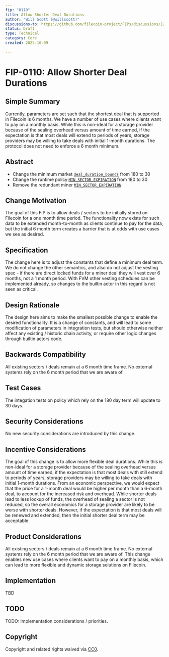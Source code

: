```yaml
---
fip: "0110"
title: Allow Shorter Deal Durations
author: "Will Scott (@willscott)"
discussions-to: https://github.com/filecoin-project/FIPs/discussions/1205
status: Draft
type: Technical
category: Core
created: 2025-10-09

---
```


# FIP-0110: Allow Shorter Deal Durations

## Simple Summary
<!--"If you can't explain it simply, you don't understand it well enough." Provide a simplified and layman-accessible explanation of the FIP.-->
Currently, parameters are set such that the shortest deal that is supported in Filecoin is 6 months. We have a number of use cases where clients want to pay on a monthly basis. While this is non-ideal for a storage provider because of the sealing overhead versus amount of time earned, if the expectation is that most deals will extend to periods of years, storage providers may be willing to take deals with initial 1-month durations. The protocol does not need to enforce a 6 month minimum.

## Abstract
<!--A short (~200 word) description of the technical issue being addressed.-->
* Change the minimum market [`deal_duration_bounds`](https://github.com/filecoin-project/builtin-actors/blob/master/actors/market/src/policy.rs#L29) from 180 to 30
* Change the runtime policy [`MIN_SECTOR_EXPIRATION`](https://github.com/filecoin-project/builtin-actors/blob/master/runtime/src/runtime/policy.rs#L352) from 180 to 30
* Remove the redundant miner [`MIN_SECTOR_EXPIRATION`](https://github.com/filecoin-project/builtin-actors/blob/master/actors/miner/src/policy.rs#L114)

## Change Motivation
<!--The motivation is critical for FIPs that want to change the Filecoin protocol. It should clearly explain why the existing protocol specification is inadequate to address the problem that the FIP solves. FIP submissions without sufficient motivation may be rejected outright.-->
The goal of this FIP is to allow deals / sectors to be initially stored on Filecoin for a one month time period. The functionality now exists for such data to be extended month-to-month as clients continue to pay for the data, but the initial 6 month term creates a barrier that is at odds with use cases we see as desired.

## Specification
<!--The technical specification should describe the syntax and semantics of any new feature. The specification should be detailed enough to allow competing, interoperable implementations for any of the current Filecoin implementations. -->
The change here is to adjust the constants that define a minimum deal term. We do not change the other semantics, and also do not adjust the vesting spec - if there are direct locked funds for a miner deal they will vest over 6 months, not a 1 month period. With FVM other vesting schedules can be implemented already, so changes to the builtin actor in this regard is not seen as critical.

## Design Rationale
<!--The rationale fleshes out the specification by describing what motivated the design and why particular design decisions were made. It should describe alternate designs that were considered and related work, e.g. how the feature is supported in other languages. The rationale may also provide evidence of consensus within the community, and should discuss important objections or concerns raised during discussion.-->
The design here aims to make the smallest possible change to enable the desired functionality. It is a change of constants, and will lead to some modification of parameters in integration tests, but should otherwise neither affect any existing / historic chain activity, or require other logic changes through builtin actors code.

## Backwards Compatibility
<!--All FIPs that introduce backwards incompatibilities must include a section describing these incompatibilities and their severity. The FIP must explain how the author proposes to deal with these incompatibilities. FIP submissions without a sufficient backwards compatibility treatise may be rejected outright.-->
All existing sectors / deals remain at a 6 month time frame. No external systems rely on the 6 month period that we are aware of.


## Test Cases
<!--Test cases for an implementation are mandatory for FIPs that are affecting consensus changes. Other FIPs can choose to include links to test cases if applicable.-->
The integation tests on policy which rely on the 180 day term will update to 30 days.

## Security Considerations
<!--All FIPs must contain a section that discusses the security implications/considerations relevant to the proposed change. Include information that might be important for security discussions, surfaces risks and can be used throughout the life cycle of the proposal. E.g. include security-relevant design decisions, concerns, important discussions, implementation-specific guidance and pitfalls, an outline of threats and risks and how they are being addressed. FIP submissions missing the "Security Considerations" section will be rejected. A FIP cannot proceed to status "Final" without a Security Considerations discussion deemed sufficient by the reviewers.-->
No new security considerations are introduced by this change.

## Incentive Considerations
<!--All FIPs must contain a section that discusses the incentive implications/considerations relative to the proposed change. Include information that might be important for incentive discussion. A discussion on how the proposed change will incentivize reliable and useful storage is required. FIP submissions missing the "Incentive Considerations" section will be rejected. An FIP cannot proceed to status "Final" without a Incentive Considerations discussion deemed sufficient by the reviewers.-->
The goal of this change is to allow more flexible deal durations. While this is non-ideal for a storage provider because of the sealing overhead versus amount of time earned, if the expectation is that most deals with still extend to periods of years, storage providers may be willing to take deals with initial 1-month durations. From an economic perspective, we would expect that the price for a 1-month deal would be higher per month than a 6-month deal, to account for the increased risk and overhead. While shorter deals lead to less lockup of funds, the overhead of sealing a sector is not reduced, so the overall economics for a storage provider are likely to be worse with shorter deals. However, if the expectation is that most deals will be renewed and extended, then the initial shorter deal term may be acceptable.

## Product Considerations
<!--All FIPs must contain a section that discusses the product implications/considerations relative to the proposed change. Include information that might be important for product discussion. A discussion on how the proposed change will enable better storage-related goods and services to be developed on Filecoin. FIP submissions missing the "Product Considerations" section will be rejected. An FIP cannot proceed to status "Final" without a Product Considerations discussion deemed sufficient by the reviewers.-->
All existing sectors / deals remain at a 6 month time frame. No external systems rely on the 6 month period that we are aware of. This change enables new use cases where clients want to pay on a monthly basis, which can lead to more flexible and dynamic storage solutions on Filecoin.

## Implementation
<!--The implementations must be completed before any core FIP is given status "Final", but it need not be completed before the FIP is accepted. While there is merit to the approach of reaching consensus on the specification and rationale before writing code, the principle of "rough consensus and running code" is still useful when it comes to resolving many discussions of API details.-->
TBD

## TODO
<!--A section that lists any unresolved issues or tasks that are part of the FIP proposal. Examples of these include performing benchmarking to know gas fees, validate claims made in the FIP once the final implementation is ready, etc. A FIP can only move to a “Last Call” status once all these items have been resolved.-->
TODO: Implementation considerations / priorities.

## Copyright
Copyright and related rights waived via [CC0](https://creativecommons.org/publicdomain/zero/1.0/).
